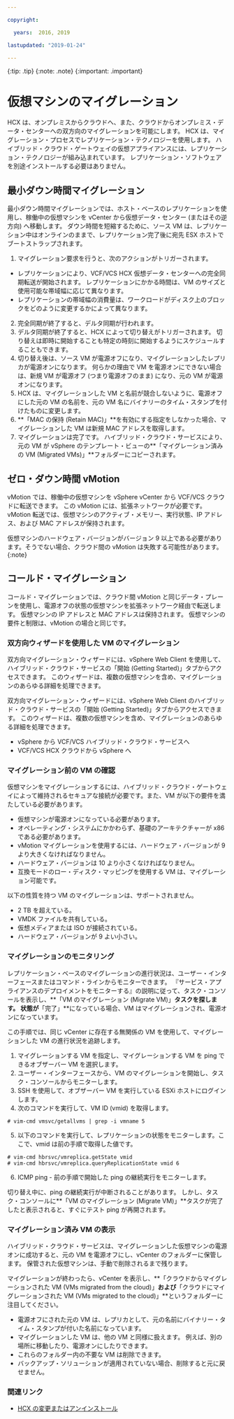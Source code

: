 ```yaml
---

copyright:

  years:  2016, 2019

lastupdated: "2019-01-24"

---
```


{:tip: .tip}
{:note: .note}
{:important: .important}

# 仮想マシンのマイグレーション

HCX は、オンプレミスからクラウドへ、また、クラウドからオンプレミス・データ・センターへの双方向のマイグレーションを可能にします。 HCX は、マイグレーション・プロセスでレプリケーション・テクノロジーを使用します。 ハイブリッド・クラウド・ゲートウェイの仮想アプライアンスには、レプリケーション・テクノロジーが組み込まれています。 レプリケーション・ソフトウェアを別途インストールする必要はありません。

## 最小ダウン時間マイグレーション

最小ダウン時間マイグレーションでは、ホスト・ベースのレプリケーションを使用し、稼働中の仮想マシンを vCenter から仮想データ・センター (またはその逆方向) へ移動します。 ダウン時間を短縮するために、ソース VM は、レプリケーション中はオンラインのままで、レプリケーション完了後に宛先 ESX ホストでブートストラップされます。

1. マイグレーション要求を行うと、次のアクションがトリガーされます。
  * レプリケーションにより、VCF/VCS HCX 仮想データ・センターへの完全同期転送が開始されます。 レプリケーションにかかる時間は、VM のサイズと使用可能な帯域幅に応じて異なります。
  * レプリケーションの帯域幅の消費量は、ワークロードがディスク上のブロックをどのように変更するかによって異なります。
2. 完全同期が終了すると、デルタ同期が行われます。
3. デルタ同期が終了すると、HCX によって切り替えがトリガーされます。 切り替えは即時に開始することも特定の時刻に開始するようにスケジュールすることもできます。
4. 切り替え後は、ソース VM が電源オフになり、マイグレーションしたレプリカが電源オンになります。 何らかの理由で VM を電源オンにできない場合は、新規 VM が電源オフ (つまり電源オフのまま) になり、元の VM が電源オンになります。
5. HCX は、マイグレーションした VM と名前が競合しないように、電源オフにした元の VM の名前を、元の VM 名にバイナリーのタイム・スタンプを付けたものに変更します。
6. **「MAC の保持 (Retain MAC)」**を有効にする指定をしなかった場合、マイグレーションした VM は新規 MAC アドレスを取得します。
7. マイグレーションは完了です。 ハイブリッド・クラウド・サービスにより、元の VM が vSphere のテンプレート・ビューの**「マイグレーション済みの VM (Migrated VMs)」**フォルダーにコピーされます。

## ゼロ・ダウン時間 vMotion

vMotion では、稼働中の仮想マシンを vSphere vCenter から VCF/VCS クラウドに転送できます。 この vMotion には、拡張ネットワークが必要です。 vMotion 転送では、仮想マシンのアクティブ・メモリー、実行状態、IP アドレス、および MAC アドレスが保持されます。

仮想マシンのハードウェア・バージョンがバージョン 9 以上である必要があります。そうでない場合、クラウド間の vMotion は失敗する可能性があります。
{:note}

## コールド・マイグレーション

コールド・マイグレーションでは、クラウド間 vMotion と同じデータ・プレーンを使用し、電源オフの状態の仮想マシンを拡張ネットワーク経由で転送します。 仮想マシンの IP アドレスと MAC アドレスは保持されます。 仮想マシンの要件と制限は、vMotion の場合と同じです。

### 双方向ウィザードを使用した VM のマイグレーション

双方向マイグレーション・ウィザードには、vSphere Web Client を使用して、ハイブリッド・クラウド・サービスの「開始 (Getting Started)」タブからアクセスできます。 このウィザードは、複数の仮想マシンを含め、マイグレーションのあらゆる詳細を処理できます。

双方向マイグレーション・ウィザードには、vSphere Web Client のハイブリッド・クラウド・サービスの「開始 (Getting Started)」タブからアクセスできます。 このウィザードは、複数の仮想マシンを含め、マイグレーションのあらゆる詳細を処理できます。
* vSphere から VCF/VCS ハイブリッド・クラウド・サービスへ
* VCF/VCS HCX クラウドから vSphere へ

### マイグレーション前の VM の確認

仮想マシンをマイグレーションするには、ハイブリッド・クラウド・ゲートウェイによって維持されるセキュアな接続が必要です。また、VM が以下の要件を満たしている必要があります。
* 仮想マシンが電源オンになっている必要があります。
* オペレーティング・システムにかかわらず、基礎のアーキテクチャーが x86 である必要があります。
* vMotion マイグレーションを使用するには、ハードウェア・バージョンが 9 より大きくなければなりません。
* ハードウェア・バージョンは 10 より小さくなければなりません。
* 互換モードのロー・ディスク・マッピングを使用する VM は、マイグレーション可能です。

以下の性質を持つ VM のマイグレーションは、サポートされません。
* 2 TB を超えている。
* VMDK ファイルを共有している。
* 仮想メディアまたは ISO が接続されている。
* ハードウェア・バージョンが 9 よい小さい。

### マイグレーションのモニタリング

レプリケーション・ベースのマイグレーションの進行状況は、ユーザー・インターフェースまたはコマンド・ラインからモニターできます。 『サービス・アプライアンスのデプロイメントをモニターする』の説明に従って、タスク・コンソールを表示し、**「VM のマイグレーション (Migrate VM)」**タスクを探します。 状態が**「完了」**になっている場合、VM はマイグレーションされ、電源オンになっています。

この手順では、同じ vCenter に存在する無関係の VM を使用して、マイグレーションした VM の進行状況を追跡します。

1. マイグレーションする VM を指定し、マイグレーションする VM を ping できるオブザーバー VM を選択します。
2. ユーザー・インターフェースから、VM のマイグレーションを開始し、タスク・コンソールからモニターします。
3. SSH を使用して、オブザーバー VM を実行している ESXi ホストにログインします。
4. 次のコマンドを実行して、VM ID (vmid) を取得します。

  ```
  # vim-cmd vmsvc/getallvms | grep -i vmname 5
  ```

5. 以下のコマンドを実行して、レプリケーションの状態をモニターします。ここで、vmid は前の手順で取得した値です。

  ```
  # vim-cmd hbrsvc/vmreplica.getState vmid
  # vim-cmd hbrsvc/vmreplica.queryReplicationState vmid 6
  ```

6. ICMP ping - 前の手順で開始した ping の継続実行をモニターします。

切り替え中に、ping の継続実行が中断されることがあります。 しかし、タスク・コンソールに**「VM のマイグレーション (Migrate VM)」**タスクが完了したと表示されると、すぐにテスト ping が再開されます。

### マイグレーション済み VM の表示

ハイブリッド・クラウド・サービスは、マイグレーションした仮想マシンの電源オンに成功すると、元の VM を電源オフにし、vCenter のフォルダーに保管します。 保管された仮想マシンは、手動で削除されるまで残ります。

マイグレーションが終わったら、vCenter を表示し、**「クラウドからマイグレーションされた VM (VMs migrated from the cloud)」**および**「クラウドにマイグレーションされた VM (VMs migrated to the cloud)」**というフォルダーに注目してください。
* 電源オフにされた元の VM は、レプリカとして、元の名前にバイナリー・タイム・スタンプが付いた名前になっています。
* マイグレーションした VM は、他の VM と同様に扱えます。 例えば、別の場所に移動したり、電源オンにしたりできます。
* これらのフォルダー内の不要な VM は削除できます。
* バックアップ・ソリューションが適用されていない場合、削除すると元に戻せません。

### 関連リンク

* [HCX の変更またはアンインストール](/docs/services/vmwaresolutions/archiref/hcx-archi/hcx-archi-mod-uninstall.html)
